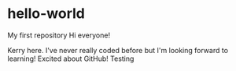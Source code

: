 # hello-world
My first repository
Hi everyone!

Kerry here. I've never really coded before but I'm looking forward to learning!
Excited about GitHub!
Testing

